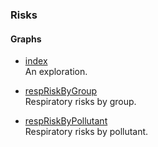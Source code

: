 ### Risks


#### Graphs

* [index](https://nbviewer.jupyter.org/github/briefings/sars/blob/develop/graphs/risks/pages/index.html) <br> An exploration.

* [respRiskByGroup](https://nbviewer.jupyter.org/github/briefings/sars/blob/develop/graphs/risks/pages/espriskbygroup.html) <br> Respiratory risks by group.

* [respRiskByPollutant](https://nbviewer.jupyter.org/github/briefings/sars/blob/develop/graphs/risks/pages/espriskbypollutant.html) <br> Respiratory risks by pollutant.
